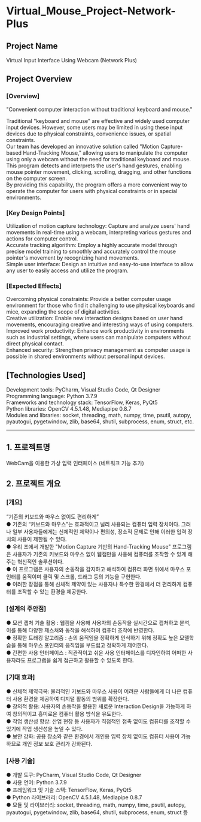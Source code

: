 # Virtual_Mouse_Project-Network-Plus

## Project Name  
Virtual Input Interface Using Webcam (Network Plus)  

## Project Overview  
### [Overview]  
"Convenient computer interaction without traditional keyboard and mouse."

Traditional "keyboard and mouse" are effective and widely used computer input devices. However, some users may be limited in using these input devices due to physical constraints, convenience issues, or spatial constraints.   
Our team has developed an innovative solution called "Motion Capture-based Hand-Tracking Mouse," allowing users to manipulate the computer using only a webcam without the need for traditional keyboard and mouse.   
This program detects and interprets the user's hand gestures, enabling mouse pointer movement, clicking, scrolling, dragging, and other functions on the computer screen.  
By providing this capability, the program offers a more convenient way to operate the computer for users with physical constraints or in special environments.  

### [Key Design Points]  

Utilization of motion capture technology: Capture and analyze users' hand movements in real-time using a webcam, interpreting various gestures and actions for computer control.  
Accurate tracking algorithm: Employ a highly accurate model through precise model training to smoothly and accurately control the mouse pointer's movement by recognizing hand movements.  
Simple user interface: Design an intuitive and easy-to-use interface to allow any user to easily access and utilize the program.  

### [Expected Effects]  

Overcoming physical constraints: Provide a better computer usage environment for those who find it challenging to use physical keyboards and mice, expanding the scope of digital activities.  
Creative utilization: Enable new interaction designs based on user hand movements, encouraging creative and interesting ways of using computers.  
Improved work productivity: Enhance work productivity in environments such as industrial settings, where users can manipulate computers without direct physical contact.  
Enhanced security: Strengthen privacy management as computer usage is possible in shared environments without personal input devices.  

## [Technologies Used]  

Development tools: PyCharm, Visual Studio Code, Qt Designer  
Programming language: Python 3.7.9  
Frameworks and technology stack: TensorFlow, Keras, PyQt5  
Python libraries: OpenCV 4.5.1.48, Mediapipe 0.8.7  
Modules and libraries: socket, threading, math, numpy, time, psutil, autopy, pyautogui, pygetwindow, zlib, base64, shutil, subprocess, enum, struct, etc.  

------------------------------------
## 1. 프로젝트명  
WebCam을 이용한 가상 입력 인터페이스 (네트워크 기능 추가)      

## 2. 프로젝트 개요   
### [개요]  
“기존의 키보드와 마우스 없이도 편리하게”  
● 기존의 “키보드와 마우스”는 효과적이고 널리 사용되는 컴퓨터 입력 장치이다. 그러나 일부 사용자들에게는 신체적인 제약이나 편의성, 장소적 문제로 인해 이러한 입력 장치의 사용이 제한될 수 있다.   
● 우리 조에서 개발한 "Motion Capture 기반의 Hand-Tracking Mouse" 프로그램은 사용자가 기존의 키보드와 마우스 없이 웹캠만을 사용해 컴퓨터를 조작할 수 있게 해주는 혁신적인 솔루션이다.  
● 이 프로그램은 사용자의 손동작을 감지하고 해석하여 컴퓨터 화면 위에서 마우스 포인터를 움직이며 클릭 및 스크롤, 드래그 등의 기능을 구현한다.  
● 이러한 장점을 통해 신체적 제약이 있는 사용자나 특수한 환경에서 더 편리하게 컴퓨터를 조작할 수 있는 환경을 제공한다.  

### [설계의 주안점]  
● 모션 캡처 기술 활용 : 웹캠을 사용해 사용자의 손동작을 실시간으로 캡처하고 분석, 이를 통해 다양한 제스처와 동작을 해석하여 컴퓨터 조작에 반영한다.  
● 정확한 트래킹 알고리즘 : 손의 움직임을 정확하게 인식하기 위해 정확도 높은 모델학습을 통해 마우스 포인터의 움직임을 부드럽고 정확하게 제어한다.   
● 간편한 사용 인터페이스 : 직관적이고 쉬운 사용 인터페이스를 디자인하여 어떠한 사용자라도 프로그램을 쉽게 접근하고 활용할 수 있도록 한다.  

### [기대 효과]  
● 신체적 제약극복: 물리적인 키보드와 마우스 사용이 어려운 사람들에게 더 나은 컴퓨터 사용 환경을 제공하여 디지털 활동의 범위를 확장한다.  
● 창의적 활용: 사용자의 손동작을 활용한 새로운 Interaction Design을 가능하게 하여 창의적이고 흥미로운 컴퓨터 활용 방식을 유도한다.  
● 작업 생산성 향상: 산업 현장 등 사용자가 직접적인 접촉 없이도 컴퓨터를 조작할 수 있기에 작업 생산성을 높일 수 있다.   
● 보안 강화: 공용 장소와 같은 환경에서 개인용 입력 장치 없이도 컴퓨터 사용이 가능하므로 개인 정보 보호 관리가 강화된다.  

### [사용 기술]  
● 개발 도구: PyCharm, Visual Studio Code, Qt Designer  
● 사용 언어: Python 3.7.9   
● 프레임워크 및 기술 스택: TensorFlow, Keras, PyQt5  
● Python 라이브러리: OpenCV 4.5.1.48, Mediapipe 0.8.7   
● 모듈 및 라이브러리: socket, threading, math, numpy, time, psutil, autopy, pyautogui, pygetwindow, zlib, base64, shutil, subprocess, enum, struct 등  

